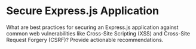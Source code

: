# Secure Express.js Application

What are best practices for securing an Express.js application against common web vulnerabilities like Cross-Site Scripting (XSS) and Cross-Site Request Forgery (CSRF)? Provide actionable recommendations.